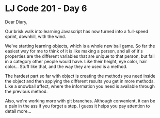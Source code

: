 # LJ Code 201 - Day 6

Dear Diary,

Our brisk walk into learning Javascript has now turned into a full-speed sprint, downhill, with the wind.

We've starting learning objects, which is a whole new ball game. So far the easiest way for me to think of it is like making a person, and all of it's properties are the different variables that are unique to that person, but fall in a category other people would have. Like their height, eye color, hair color... Stuff like that, and the way they are used is a method.

The hardest part so far with object is creating the methods you need inside the object and then applying the different results you get in more methods. Like a snowball affect, where the information you need is available through the previous method.

Also, we're working more with git branches. Although convenient, it can be a pain in the ass if you forget a step. I guess it helps you pay attention to detail more...
